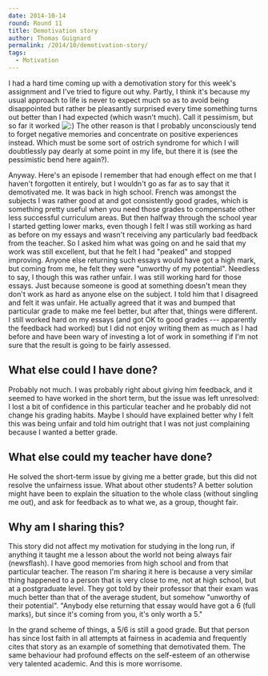 ```yaml
---
date: 2014-10-14
round: Round 11
title: Demotivation story
author: Thomas Guignard
permalink: /2014/10/demotivation-story/
tags:
  - Motivation
---
```

I had a hard time coming up with a demotivation story for this week's assignment and I've tried to figure out why. Partly, I think it's because my usual approach to life is never to expect much so as to avoid being disappointed but rather be pleasantly surprised every time something turns out better than I had expected (which wasn't much). Call it pessimism, but so far it worked <img src="http://localhost:8080/wp-includes/images/smilies/icon_smile.gif" alt=":)" class="wp-smiley" /> The other reason is that I probably unconsciously tend to forget negative memories and concentrate on positive experiences instead. Which must be some sort of ostrich syndrome for which I will doubtlessly pay dearly at some point in my life, but there it is (see the pessimistic bend here again?).

Anyway. Here's an episode I remember that had enough effect on me that I haven't forgotten it entirely, but I wouldn't go as far as to say that it demotivated me. It was back in high school. French was amongst the subjects I was rather good at and got consistently good grades, which is something pretty useful when you need those grades to compensate other less successful curriculum areas. But then halfway through the school year I started getting lower marks, even though I felt I was still working as hard as before on my essays and wasn't receiving any particularly bad feedback from the teacher. So I asked him what was going on and he said that my work was still excellent, but that he felt I had "peaked" and stopped improving. Anyone else returning such essays would have got a high mark, but coming from me, he felt they were "unworthy of my potential". Needless to say, I though this was rather unfair. I was still working hard for those essays. Just because someone is good at something doesn't mean they don't work as hard as anyone else on the subject. I told him that I disagreed and felt it was unfair. He actually agreed that it was and bumped that particular grade to make me feel better, but after that, things were different. I still worked hard on my essays (and got OK to good grades --- apparently the feedback had worked) but I did not enjoy writing them as much as I had before and have been wary of investing a lot of work in something if I'm not sure that the result is going to be fairly assessed.

## What else could I have done?

Probably not much. I was probably right about giving him feedback, and it seemed to have worked in the short term, but the issue was left unresolved: I lost a bit of confidence in this particular teacher and he probably did not change his grading habits. Maybe I should have explained better why I felt this was being unfair and told him outright that I was not just complaining because I wanted a better grade.

## What else could my teacher have done?

He solved the short-term issue by giving me a better grade, but this did not resolve the unfairness issue. What about other students? A better solution might have been to explain the situation to the whole class (without singling me out), and ask for feedback as to what we, as a group, thought fair.

## Why am I sharing this?

This story did not affect my motivation for studying in the long run, if anything it taught me a lesson about the world not being always fair (newsflash). I have good memories from high school and from that particular teacher. The reason I'm sharing it here is because a very similar thing happened to a person that is very close to me, not at high school, but at a postgraduate level. They got told by their professor that their exam was much better than that of the average student, but somehow "unworthy of their potential". "Anybody else returning that essay would have got a 6 (full marks), but since it's coming from you, it's only worth a 5."

In the grand scheme of things, a 5/6 is still a good grade. But that person has since lost faith in all attempts at fairness in academia and frequently cites that story as an example of something that demotivated them. The same behaviour had profound effects on the self-esteem of an otherwise very talented academic. And this is more worrisome.

&nbsp;
